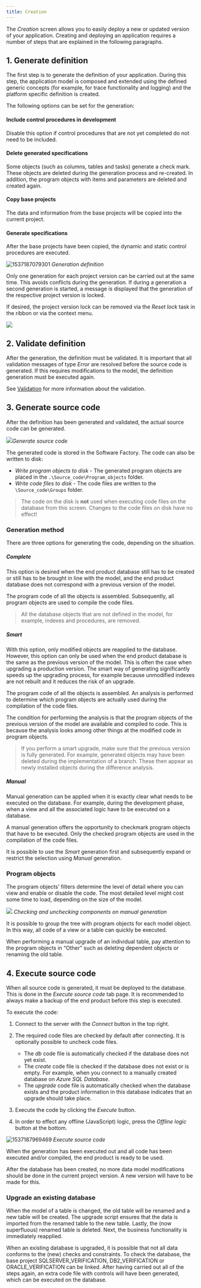 ```yaml
---
title: Creation
---
```


The *Creation* screen allows you to easily deploy a new or updated version of your application. Creating and deploying an application requires a number of steps that are explained in the following paragraphs.

## 1. Generate definition

The first step is to generate the definition of your application. During this step, the application model is composed and extended using the defined generic concepts (for example, for trace functionality and logging) and the platform specific definition is created. 

The following options can be set for the generation:

#### Include control procedures in development

Disable this option if control procedures that are not yet completed do not need to be included. 

#### Delete generated specifications

Some objects (such as columns, tables and tasks) generate a check mark. These objects are deleted during the generation process and re-created. In addition, the program objects with items and parameters are deleted and created again.

#### Copy base projects

The data and information from the base projects will be copied into the current project.

#### Generate specifications

After the base projects have been copied, the dynamic and static control procedures are executed. 

![1537187079301](../assets/sf/1537187079301.png)
*Generation definition*

Only one generation for each project version can be carried out at the same time. This avoids conflicts during the generation. If during a generation a second generation is started, a message is displayed that the generation of the respective project version is locked.

If desired, the project version lock can be removed via the *Reset lock* task in the ribbon or via the context menu.

![](../assets/sf/image307.png)

## 2. Validate definition

After the generation, the definition must be validated. It is important that all validation messages of type *Error* are resolved before the source code is generated. If this requires modifications to the model, the definition generation must be executed again.

See [Validation](validation.html) for more information about the validation.

## 3. Generate source code

After the definition has been generated and validated, the actual source code can be generated.

![](../assets/sf/image308.png)*Generate source code*

The generated code is stored in the Software Factory. The code can also be written to disk:

- *Write program objects to disk* - The generated program objects are placed in the `.\Source_code\Program_objects` folder.
- *Write code files to disk* - The code files are written to the `\Source_code\Groups` folder. 

> The code on the disk is **not** used when executing code files on the database from this screen. Changes to the code files on disk have no effect!

### Generation method

There are three options for generating the code, depending on the situation.

##### Complete

This option is desired when the end product database still has to be created or still has to be brought in line with the model, and the end product database does not correspond with a previous version of the model.

The program code of all the objects is assembled. Subsequently, all program objects are used to compile the code files.

>  All the database objects that are not defined in the model, for example, indexes and procedures, are removed.

##### Smart

With this option, only modified objects are reapplied to the database. However, this option can only be used when the end product database is the same as the previous version of the model. This is often the case when upgrading a production version. The smart way of generating significantly speeds up the upgrading process, for example because unmodified indexes are not rebuilt and it reduces the risk of an upgrade.

The program code of all the objects is assembled. An analysis is performed to determine which program objects are actually used during the compilation of the code files.

The condition for performing the analysis is that the program objects of the previous version of the model are available and compiled to code. This is because the analysis looks among other things at the modified code in program objects.

> If you perform a smart upgrade, make sure that the previous version is fully generated. For example, generated objects may have been deleted during the implementation of a branch. These then appear as newly installed objects during the difference analysis.

##### Manual

Manual generation can be applied when it is exactly clear what needs to be executed on the database. For example, during the development phase, when a view and all the associated logic have to be executed on a database.

A manual generation offers the opportunity to checkmark program objects that have to be executed. Only the checked program objects are used in the compilation of the code files.

It is possible to use the *Smart* generation first and subsequently expand or restrict the selection using *Manual* generation.

### Program objects

The program objects' filters determine the level of detail where you can view and enable or disable the code. The most detailed level might cost some time to load, depending on the size of the model.

![](../assets/sf/image309.png)
*Checking and unchecking components on manual generation*

It is possible to group the tree with program objects for each model object. In this way, all code of a view or a table can quickly be  executed.

When performing a manual upgrade of an individual table, pay attention to the program objects in “Other” such as deleting dependent objects or renaming the old table.

## 4. Execute source code

When all source code is generated, it must be deployed to the database. This is done in the *Execute source code* tab page. It is recommended to always make a backup of the end product before this step is executed.

To execute the code:

1.  Connect to the server with the *Connect* button in the top right.
2.  The required code files are checked by default after connecting. It is optionally possible to uncheck code files.

    - The *db* code file is automatically checked if the database does not yet exist.
    - The *create* code file is checked if the database does not exist or is empty. For example, when you connect to a manually created database on *Azure SQL Database*. 
    - The *upgrade* code file is automatically checked when the database exists and the product information in this database indicates that an upgrade should take place.
3.  Execute the code by clicking the *Execute* button.
4.  In order to effect any offline (JavaScript) logic, press the *Offline logic* button at the bottom.

![1537187969469](../assets/sf/1537187969469.png)
*Execute source code*

When the generation has been executed out and all code has been executed and/or compiled, the end product is ready to be used. 

After the database has been created, no more data model modifications should be done in the current project version. A new version will have to be made for this.

### Upgrade an existing database

When the model of a table is changed, the old table will be renamed and a new table will be created. The upgrade script ensures that the data is imported from the renamed table to the new table. Lastly, the (now superfluous) renamed table is deleted. Next, the business functionality is immediately reapplied.

When an existing database is upgraded, it is possible that not all data conforms to the (new) checks and constraints. To check the database, the base project SQLSERVER_VERIFICATION, DB2_VERIFICATION or ORACLE_VERIFICATION can be linked. After having carried out all of the steps again, an extra code file with controls will have been generated, which can be executed on the database.